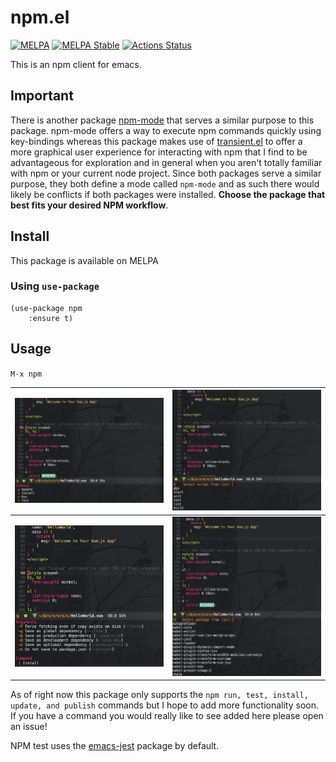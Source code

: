 # npm.el
[![MELPA](https://melpa.org/packages/npm-badge.svg)](https://melpa.org/#/npm)
[![MELPA Stable](https://stable.melpa.org/packages/npm-badge.svg)](https://stable.melpa.org/#/npm)
[![Actions Status](https://github.com/shaneikennedy/npm.el/workflows/check/badge.svg)](https://github.com/shaneikennedy/npm.el/actions)


This is an npm client for emacs.

## Important
There is another package [npm-mode](https://github.com/mojochao/npm-mode) that serves a similar purpose to this package. npm-mode offers a way to execute npm commands quickly using key-bindings whereas this package makes use of [transient.el](https://github.com/magit/transient) to offer a more graphical user experience for interacting with npm that I find to be advantageous for exploration and in general when you aren't totally familiar with npm or your current node project. Since both packages serve a similar purpose, they both define a mode called `npm-mode` and as such there would likely be conflicts if both packages were installed. **Choose the package that best fits your desired NPM workflow**.

## Install
This package is available on MELPA

### Using `use-package`

``` emacs-lisp
(use-package npm
    :ensure t)
```

## Usage
`M-x npm`

|![Startup screen for npm](assets/npm-startup.png "NPM startup")        | ![Run screen for npm](assets/npm-run.png "NPM run") |
:----------------------------------------------------------------------:|:-------------:
![Install screen for npm](assets/npm-install.png "NPM install")         | ![Update screen for npm](assets/npm-update.png "NPM update")


As of right now this package only supports the `npm run, test, install, update, and publish` commands but I hope to add more functionality soon. If you have a command you would really like to see added here please open an issue!

NPM test uses the [emacs-jest](https://github.com/Emiller88/emacs-jest/tree/4c6ddd3304e199211f0fbdc8a5b83ccbfe1f7fcc) package by default.
